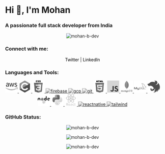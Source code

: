 # Hi 👋, I'm Mohan

### A passionate full stack developer from India

<p align="center">
  <img src="https://komarev.com/ghpvc/?username=mohan-b-dev&label=Profile%20views&color=000000&style=flat" alt="mohan-b-dev" />
</p>

### Connect with me:

<p align="center">
  <a href="https://twitter.com/yourprofile" target="_blank" style="color: #000000; text-decoration: none;">Twitter</a> |
  <a href="https://linkedin.com/in/yourprofile" target="_blank" style="color: #000000; text-decoration: none;">LinkedIn</a>
</p>

### Languages and Tools:

<p align="center">
  <a href="https://aws.amazon.com" target="_blank" rel="noreferrer"> <img src="https://raw.githubusercontent.com/devicons/devicon/master/icons/amazonwebservices/amazonwebservices-original-wordmark.svg" alt="aws" width="40" height="40" style="filter: grayscale(100%);"/> </a>
  <a href="https://www.cprogramming.com/" target="_blank" rel="noreferrer"> <img src="https://raw.githubusercontent.com/devicons/devicon/master/icons/c/c-original.svg" alt="c" width="40" height="40" style="filter: grayscale(100%);"/> </a>
  <a href="https://www.w3schools.com/css/" target="_blank" rel="noreferrer"> <img src="https://raw.githubusercontent.com/devicons/devicon/master/icons/css3/css3-original-wordmark.svg" alt="css3" width="40" height="40" style="filter: grayscale(100%);"/> </a>
  <a href="https://firebase.google.com/" target="_blank" rel="noreferrer"> <img src="https://www.vectorlogo.zone/logos/firebase/firebase-icon.svg" alt="firebase" width="40" height="40" style="filter: grayscale(100%);"/> </a>
  <a href="https://cloud.google.com" target="_blank" rel="noreferrer"> <img src="https://www.vectorlogo.zone/logos/google_cloud/google_cloud-icon.svg" alt="gcp" width="40" height="40" style="filter: grayscale(100%);"/> </a>
  <a href="https://git-scm.com/" target="_blank" rel="noreferrer"> <img src="https://www.vectorlogo.zone/logos/git-scm/git-scm-icon.svg" alt="git" width="40" height="40" style="filter: grayscale(100%);"/> </a>
  <a href="https://www.w3.org/html/" target="_blank" rel="noreferrer"> <img src="https://raw.githubusercontent.com/devicons/devicon/master/icons/html5/html5-original-wordmark.svg" alt="html5" width="40" height="40" style="filter: grayscale(100%);"/> </a>
  <a href="https://developer.mozilla.org/en-US/docs/Web/JavaScript" target="_blank" rel="noreferrer"> <img src="https://raw.githubusercontent.com/devicons/devicon/master/icons/javascript/javascript-original.svg" alt="javascript" width="40" height="40" style="filter: grayscale(100%);"/> </a>
  <a href="https://www.mongodb.com/" target="_blank" rel="noreferrer"> <img src="https://raw.githubusercontent.com/devicons/devicon/master/icons/mongodb/mongodb-original-wordmark.svg" alt="mongodb" width="40" height="40" style="filter: grayscale(100%);"/> </a>
  <a href="https://www.mysql.com/" target="_blank" rel="noreferrer"> <img src="https://raw.githubusercontent.com/devicons/devicon/master/icons/mysql/mysql-original-wordmark.svg" alt="mysql" width="40" height="40" style="filter: grayscale(100%);"/> </a>
  <a href="https://nestjs.com/" target="_blank" rel="noreferrer"> <img src="https://raw.githubusercontent.com/devicons/devicon/master/icons/nestjs/nestjs-plain.svg" alt="nestjs" width="40" height="40" style="filter: grayscale(100%);"/> </a>
  <a href="https://nodejs.org" target="_blank" rel="noreferrer"> <img src="https://raw.githubusercontent.com/devicons/devicon/master/icons/nodejs/nodejs-original-wordmark.svg" alt="nodejs" width="40" height="40" style="filter: grayscale(100%);"/> </a>
  <a href="https://www.python.org" target="_blank" rel="noreferrer"> <img src="https://raw.githubusercontent.com/devicons/devicon/master/icons/python/python-original.svg" alt="python" width="40" height="40" style="filter: grayscale(100%);"/> </a>
  <a href="https://reactjs.org/" target="_blank" rel="noreferrer"> <img src="https://raw.githubusercontent.com/devicons/devicon/master/icons/react/react-original-wordmark.svg" alt="react" width="40" height="40" style="filter: grayscale(100%);"/> </a>
  <a href="https://reactnative.dev/" target="_blank" rel="noreferrer"> <img src="https://reactnative.dev/img/header_logo.svg" alt="reactnative" width="40" height="40" style="filter: grayscale(100%);"/> </a>
  <a href="https://tailwindcss.com/" target="_blank" rel="noreferrer"> <img src="https://www.vectorlogo.zone/logos/tailwindcss/tailwindcss-icon.svg" alt="tailwind" width="40" height="40" style="filter: grayscale(100%);"/> </a>
</p>

### GitHub Status:

<p align="center">
  <img src="https://github-readme-stats.vercel.app/api/top-langs?username=mohan-b-dev&show_icons=true&locale=en&layout=compact&bg_color=ffffff&title_color=000000&text_color=000000&icon_color=000000" alt="mohan-b-dev" />
</p>

<p align="center">
  <img src="https://github-readme-stats.vercel.app/api?username=mohan-b-dev&show_icons=true&locale=en&bg_color=ffffff&title_color=000000&text_color=000000&icon_color=000000" alt="mohan-b-dev" />
</p>

<p align="center">
  <img src="https://github-readme-streak-stats.herokuapp.com/?user=mohan-b-dev&background=ffffff&ring=000000&fire=000000&currStreakNum=000000&sideNums=000000&dates=000000" alt="mohan-b-dev" />
</p>
